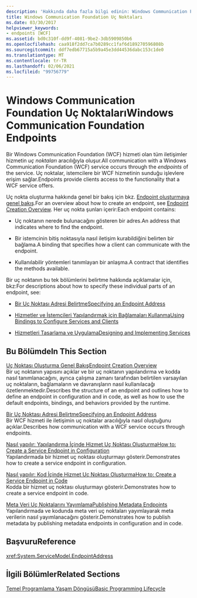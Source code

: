 ```yaml
---
description: 'Hakkında daha fazla bilgi edinin: Windows Communication Foundation uç noktaları'
title: Windows Communication Foundation Uç Noktaları
ms.date: 03/30/2017
helpviewer_keywords:
- endpoints [WCF]
ms.assetid: bd0c310f-dd9f-4081-9be2-3db5909850b6
ms.openlocfilehash: caa918f2dd7ca7b0289cc1faf6d189270596808b
ms.sourcegitcommit: ddf7edb67715a5b9a45e3dd44536dabc153c1de0
ms.translationtype: MT
ms.contentlocale: tr-TR
ms.lasthandoff: 02/06/2021
ms.locfileid: "99756779"
---
```

# <a name="windows-communication-foundation-endpoints"></a><span data-ttu-id="1c2dc-103">Windows Communication Foundation Uç Noktaları</span><span class="sxs-lookup"><span data-stu-id="1c2dc-103">Windows Communication Foundation Endpoints</span></span>

<span data-ttu-id="1c2dc-104">Bir Windows Communication Foundation (WCF) hizmeti olan tüm iletişimler hizmetin *uç noktaları* aracılığıyla oluşur.</span><span class="sxs-lookup"><span data-stu-id="1c2dc-104">All communication with a Windows Communication Foundation (WCF) service occurs through the *endpoints* of the service.</span></span> <span data-ttu-id="1c2dc-105">Uç noktalar, istemcilere bir WCF hizmetinin sunduğu işlevlere erişim sağlar.</span><span class="sxs-lookup"><span data-stu-id="1c2dc-105">Endpoints provide clients access to the functionality that a WCF service offers.</span></span>  
  
 <span data-ttu-id="1c2dc-106">Uç nokta oluşturma hakkında genel bir bakış için bkz. [Endpoint oluşturmaya genel bakış](endpoint-creation-overview.md).</span><span class="sxs-lookup"><span data-stu-id="1c2dc-106">For an overview about how to create an endpoint, see [Endpoint Creation Overview](endpoint-creation-overview.md).</span></span> <span data-ttu-id="1c2dc-107">Her uç nokta şunları içerir:</span><span class="sxs-lookup"><span data-stu-id="1c2dc-107">Each endpoint contains:</span></span>  
  
- <span data-ttu-id="1c2dc-108">Uç noktanın nerede bulunacağını gösteren bir adres.</span><span class="sxs-lookup"><span data-stu-id="1c2dc-108">An address that indicates where to find the endpoint.</span></span>  
  
- <span data-ttu-id="1c2dc-109">Bir istemcinin bitiş noktasıyla nasıl iletişim kurabildiğini belirten bir bağlama.</span><span class="sxs-lookup"><span data-stu-id="1c2dc-109">A binding that specifies how a client can communicate with the endpoint.</span></span>  
  
- <span data-ttu-id="1c2dc-110">Kullanılabilir yöntemleri tanımlayan bir anlaşma.</span><span class="sxs-lookup"><span data-stu-id="1c2dc-110">A contract that identifies the methods available.</span></span>  
  
 <span data-ttu-id="1c2dc-111">Bir uç noktanın bu tek bölümlerini belirtme hakkında açıklamalar için, bkz:</span><span class="sxs-lookup"><span data-stu-id="1c2dc-111">For descriptions about how to specify these individual parts of an endpoint, see:</span></span>  
  
- [<span data-ttu-id="1c2dc-112">Bir Uç Noktası Adresi Belirtme</span><span class="sxs-lookup"><span data-stu-id="1c2dc-112">Specifying an Endpoint Address</span></span>](specifying-an-endpoint-address.md)  
  
- [<span data-ttu-id="1c2dc-113">Hizmetler ve İstemcileri Yapılandırmak için Bağlamaları Kullanma</span><span class="sxs-lookup"><span data-stu-id="1c2dc-113">Using Bindings to Configure Services and Clients</span></span>](using-bindings-to-configure-services-and-clients.md)  
  
- [<span data-ttu-id="1c2dc-114">Hizmetleri Tasarlama ve Uygulama</span><span class="sxs-lookup"><span data-stu-id="1c2dc-114">Designing and Implementing Services</span></span>](designing-and-implementing-services.md)  
  
## <a name="in-this-section"></a><span data-ttu-id="1c2dc-115">Bu Bölümde</span><span class="sxs-lookup"><span data-stu-id="1c2dc-115">In This Section</span></span>  

 [<span data-ttu-id="1c2dc-116">Uç Noktası Oluşturma Genel Bakış</span><span class="sxs-lookup"><span data-stu-id="1c2dc-116">Endpoint Creation Overview</span></span>](endpoint-creation-overview.md)  
 <span data-ttu-id="1c2dc-117">Bir uç noktanın yapısını açıklar ve bir uç noktanın yapılandırma ve kodda nasıl tanımlanacağını, ayrıca çalışma zamanı tarafından belirtilen varsayılan uç noktaların, bağlamaların ve davranışların nasıl kullanılacağı özetlenmektedir.</span><span class="sxs-lookup"><span data-stu-id="1c2dc-117">Describes the structure of an endpoint and outlines how to define an endpoint in configuration and in code, as well as how to use the default endpoints, bindings, and behaviors provided by the runtime.</span></span>  
  
 [<span data-ttu-id="1c2dc-118">Bir Uç Noktası Adresi Belirtme</span><span class="sxs-lookup"><span data-stu-id="1c2dc-118">Specifying an Endpoint Address</span></span>](specifying-an-endpoint-address.md)  
 <span data-ttu-id="1c2dc-119">Bir WCF hizmeti ile iletişimin uç noktalar aracılığıyla nasıl oluştuğunu açıklar.</span><span class="sxs-lookup"><span data-stu-id="1c2dc-119">Describes how communication with a WCF service occurs through endpoints.</span></span>  
  
 [<span data-ttu-id="1c2dc-120">Nasıl yapılır: Yapılandırma İçinde Hizmet Uç Noktası Oluşturma</span><span class="sxs-lookup"><span data-stu-id="1c2dc-120">How to: Create a Service Endpoint in Configuration</span></span>](./feature-details/how-to-create-a-service-endpoint-in-configuration.md)  
 <span data-ttu-id="1c2dc-121">Yapılandırmada bir hizmet uç noktası oluşturmayı gösterir.</span><span class="sxs-lookup"><span data-stu-id="1c2dc-121">Demonstrates how to create a service endpoint in configuration.</span></span>  
  
 [<span data-ttu-id="1c2dc-122">Nasıl yapılır: Kod İçinde Hizmet Uç Noktası Oluşturma</span><span class="sxs-lookup"><span data-stu-id="1c2dc-122">How to: Create a Service Endpoint in Code</span></span>](./feature-details/how-to-create-a-service-endpoint-in-code.md)  
 <span data-ttu-id="1c2dc-123">Kodda bir hizmet uç noktası oluşturmayı gösterir.</span><span class="sxs-lookup"><span data-stu-id="1c2dc-123">Demonstrates how to create a service endpoint in code.</span></span>  
  
 [<span data-ttu-id="1c2dc-124">Meta Veri Uç Noktalarını Yayımlama</span><span class="sxs-lookup"><span data-stu-id="1c2dc-124">Publishing Metadata Endpoints</span></span>](publishing-metadata-endpoints.md)  
 <span data-ttu-id="1c2dc-125">Yapılandırmada ve kodunda meta veri uç noktaları yayımlayarak meta verilerin nasıl yayımlanacağını gösterir.</span><span class="sxs-lookup"><span data-stu-id="1c2dc-125">Demonstrates how to publish metadata by publishing metadata endpoints in configuration and in code.</span></span>  
  
## <a name="reference"></a><span data-ttu-id="1c2dc-126">Başvuru</span><span class="sxs-lookup"><span data-stu-id="1c2dc-126">Reference</span></span>  

 <xref:System.ServiceModel.EndpointAddress>  
  
## <a name="related-sections"></a><span data-ttu-id="1c2dc-127">İlgili Bölümler</span><span class="sxs-lookup"><span data-stu-id="1c2dc-127">Related Sections</span></span>  

 [<span data-ttu-id="1c2dc-128">Temel Programlama Yaşam Döngüsü</span><span class="sxs-lookup"><span data-stu-id="1c2dc-128">Basic Programming Lifecycle</span></span>](basic-programming-lifecycle.md)
